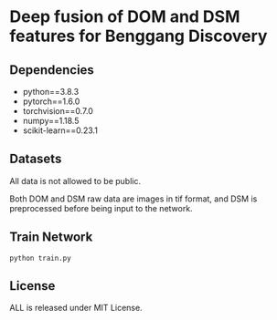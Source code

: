 # Deep fusion of DOM and DSM features for Benggang Discovery
 
## Dependencies

- python==3.8.3
- pytorch==1.6.0
- torchvision==0.7.0
- numpy==1.18.5
- scikit-learn==0.23.1

## Datasets

All data is not allowed to be public.

Both DOM and DSM raw data are images in tif format, and DSM is preprocessed before being input to the network.

## Train Network

```
python train.py
```

## License

ALL is released under MIT License.